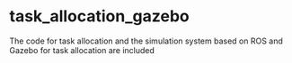 # task_allocation_gazebo
The code for task allocation and the simulation system based on ROS and Gazebo for task allocation are included 
